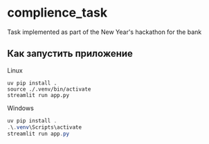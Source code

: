 # complience_task
Task implemented as part of the New Year's hackathon for the bank

## Как запустить приложение

Linux
```shell
uv pip install .
source ./.venv/bin/activate
streamlit run app.py
```

Windows
```powershell
uv pip install .
.\.venv\Scripts\activate
streamlit run app.py
```
